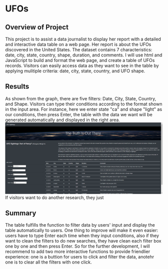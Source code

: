 # UFOs

## Overview of Project
This project is to assist a data journalist to display her report with a detailed and interactive data table on a web page. Her report is about the UFOs discovered in the United States. The dataset contains 7 characteristics: date, city, state, country, shape, duration, and comments. I will use html and JavaScript to build and format the web page, and create a table of UFOs records. Visitors can easily access data as they want to see in the table by applying mulitiple criteria: date, city, state, country, and UFO shape.

## Results
As shown from the graph, there are five filters: Date, City, State, Country, and Shape. Visitors can type their conditions according to the format shown in the input area. For instance, here we enter state "ca" and shape "light" as our conditions, then press Enter, the table with the data we want will be generated automatically and displayed in the right area.
![how the table works](https://github.com/ZiwenLyu/UFOs/blob/main/case_diagram.png)
If visitors want to do another research, they just 

## Summary
The table fulfills the function to filter data by users' input and display the table automatically to users. One thing to improve will make it even easier: users have to type Enter each time when they input conditions, also if they want to clean the filters to do new searches, they have clean each filter box one by one and then press Enter. So for the further development, I will recommend to add two more interactive functions to provide friendlier experience: one is a buttion for users to click and filter the data, anotehr one is to clear all the filters with one click.  
